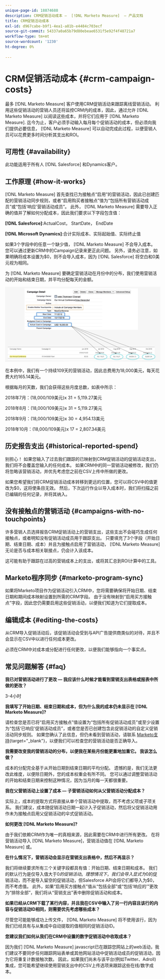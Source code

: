 ```yaml
---
unique-page-id: 18874688
description: CRM促销活动成本 —  [!DNL Marketo Measure]  — 产品文档
title: CRM促销活动成本
exl-id: d967cabe-b9f1-4ea1-a81b-e4484c703ecf
source-git-commit: 54337a0a65b79d80ebeae6531f5e92f4f48721a7
workflow-type: tm+mt
source-wordcount: '1230'
ht-degree: 0%

---
```


# CRM促销活动成本 {#crm-campaign-costs}

最多 [!DNL Marketo Measure] 客户使用CRM促销活动来跟踪离线营销活动。 利用这些促销活动的营销人员还将监控CRM内的成本，因此，通过允许 [!DNL Marketo Measure] 以阅读这些成本，并将它们应用于 [!DNL Marketo Measure]. 迄今为止，客户必须手动输入每月每个促销活动的成本，但必须向我们提供必要信息， [!DNL Marketo Measure] 可以自动完成此过程，以便营销人员可以花费更多时间分析其支出和ROI。

## 可用性 {#availability}

此功能适用于所有人 [!DNL Salesforce] 和Dynamics客户。

## 工作原理 {#how-it-works}

[!DNL Marketo Measure] 首先查找已为接触点“启用”的营销活动，因此已创建匹配的营销活动同步规则，或者“启用购买者接触点”值为“包括所有营销活动成员”或“包括‘响应’营销活动成员”。 此外， [!DNL Marketo Measure] 需要导入正确的值并了解如何分配成本，因此我们要求以下字段包含值：

**[!DNL Salesforce]**:ActualCost， StartDate， EndDate

**[!DNL Microsoft Dynamics]**:合计实际成本、实际起始值、实际终止值

如果3个字段中的任意一个缺少值， [!DNL Marketo Measure] 不会导入成本。 您可以通过更新CRM中的Campaign记录来更正此问题。 另外，请务必注意，如果明确将成本设置为$0，则不会导入成本，因为 [!DNL Salesforce] 将空白和0美元视为相同。

为 [!DNL Marketo Measure] 要确定营销活动在月份中的分布，我们使用营销活动的开始和结束日期，并平均分配每天的金额。

![](assets/1.jpg)

在本例中，我们有一个持续109天的营销活动，因此总费用为18,000美元，每天花费大约165.14美元。

根据每月的天数，我们会获得这些月度总数，如表中所示：

2018年7月：(18,000/109美元)x 31 = 5,119.27美元

2018年8月：(18,000/109美元)x 31 = 5,119.27美元

2018年9月：(18,000/109美元)x 30 = 4,954.13美元

2018年10月：(18,000/109美元)x 17 = 2,807.34美元

## 历史报告支出 {#historical-reported-spend}

别担心！ 如果您输入了过去我们跟踪的已映射到CRM促销活动的促销活动支出，我们将不会覆盖您输入的任何成本。 如果CRM中的同一营销活动被修改，我们仍将忽略该营销活动，并优先考虑您之前在CSV上传中所做的更改。

如果您希望我们将CRM促销活动成本转移到更远的位置，您可以将CSV中的值更改为$0，这将使条目无效。 然后，下次运行作业以导入成本时，我们将扫描之前已编辑的任何记录，并将其纳入。

## 没有接触点的营销活动 {#campaigns-with-no-touchpoints}

许多营销人员选择报告CRM促销活动上的营销支出，这些支出不会碰巧生成任何接触点，或者明知没有促销活动成员用于跟踪支出。 只要填充了3个字段（开始日期、结束日期、成本）并且为接触点启用了营销活动， [!DNL Marketo Measure] 无论是否与成本相关联接点，仍会计入该成本。

这可能有助于跟踪在过高的营销成本上的支出，或将其汇总到ROI计算中的工具。

## Marketo程序同步 {#marketo-program-sync}

如果将Marketo项目作为促销活动引入CRM中，您将需要确保将开始日期、结束日期和期间成本映射设置到所需的CRM字段。 由于没有映射到“启用买方接触点”字段，因此您仍需要启用这些促销活动，以便我们知道为它们提取成本。

## 编辑成本 {#editing-the-costs}

从CRM导入促销活动后，该促销活动会受到与API广告提供商类似的对待，并且不会显示在CSV中以进行任何成本更改。

必须在CRM中对成本或分配进行任何更改，以便我们能够指向一个事实点。

## 常见问题解答 {#faq}

**我已对营销活动进行了更改 — 我应该什么时候才能看到营销支出表格或报表中所做的更改？**

3-4小时

**我填写了开始日期、结束日期和成本，但为什么我的成本仍未显示在 [!DNL Marketo Measure]?**

请检查您是否已将“启用买方接触点”值设置为“包括所有促销活动成员”或至少设置为“包括‘已响应’促销活动成员”，或者您是否已创建包含此促销活动的自定义促销活动同步规则。 如果您确认了此信息，但仍未看到营销活动，请联系 [Marketo支持](https://nation.marketo.com/t5/support/ct-p/Support){target=&quot;_blank&quot;}，以便我们可以检查您的营销活动是否正确导入。

**我需要改变我的营销活动的分布，以便我在某些月份能更重地加重它。 我该怎么做？**

成本的分配完全基于从开始日期到结束日期的平均分配。 遗憾的是，我们无法更改此维度，以便除日期外，您的成本权重会有所不同。 您可以通过调整营销活动的开始和结束日期来控制这种情况，因为当月的每一天都很重要。

**我在父营销活动上设置了成本 — 子营销活动如何从父营销活动分配成本？**

实际上，成本的提取方式将直接从单个营销活动中提取，而不考虑父项或子项关系。 我们建议，成本随促销活动日期一起计入子促销活动，然后将父促销活动用作未为接触点启用父促销活动的伞式促销活动。

**如何更改 [!DNL Marketo Measure]?**

由于我们依赖CRM作为唯一的真相来源，因此需要在CRM中进行所有更改。 在将营销活动导入 [!DNL Marketo Measure]，营销活动值在 [!DNL Marketo Measure] 或。

**在什么情况下，营销活动会显示在营销支出表格中，然后不再显示？**

我们将继续要求所有三个关键字段都具有值：开始日期、结束日期和成本。 我们的默认行为是仅导入值大于$0的促销活动。 理想情况下，我们会导入显式为$0的促销活动，而不是导入留空的促销活动，但Salesforce API会将它们都导入为$0，而不考虑值。 此外，如果“启用买方接触点”值从“包括全部”或“包括‘响应的’”更改为“排除全部”，我们将从“营销支出”表中删除促销活动和成本。

**如果已经从CRM下载了某行内容，并且我在CSV中输入了另一行内容且该行的内容与促销活动ID相同，则需要优先考虑哪些成本？**

尽管您可能能够成功上传文件， [!DNL Marketo Measure] 将不使用该行，因为我们已经具有与从集成中自动提取的值相同的促销活动ID。

**您建议我们如何从我们在CRM中设置的数字促销活动中收取成本？**

因为我们 [!DNL Marketo Measure] javascript已在跟踪您网站上的web活动，我们建议不要同步任何跟踪网站表单或其他网站活动中促销活动成员的促销活动，因为它将重复计数接触次数。 因此，如果我们尚未与该平台(例如Twitter、Adroll)集成，您可能希望继续使用营销支出中的CSV上传选项来跟踪这些在线/数字成本。
